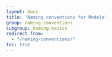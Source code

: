 ```yaml
---
layout: docs
title: 'Naming conventions for Models'
group: naming-conventions
subgroup: naming-basics
redirect_from:
  - "/naming-conventions/"
toc: true
---
```


